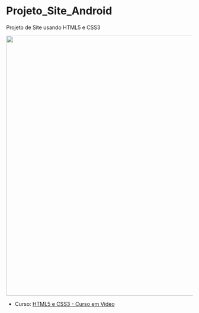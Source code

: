 # Projeto_Site_Android
Projeto de Site usando HTML5 e CSS3

<p align="center">
<img src="https://user-images.githubusercontent.com/95550011/194448173-efbd902d-0bc4-4f2a-8a4c-d7d0f454b801.gif" width="700px"/>
</p>

* Curso: [HTML5 e CSS3 - Curso em Vídeo](https://www.youtube.com/playlist?list=PLHz_AreHm4dkZ9-atkcmcBaMZdmLHft8n)
